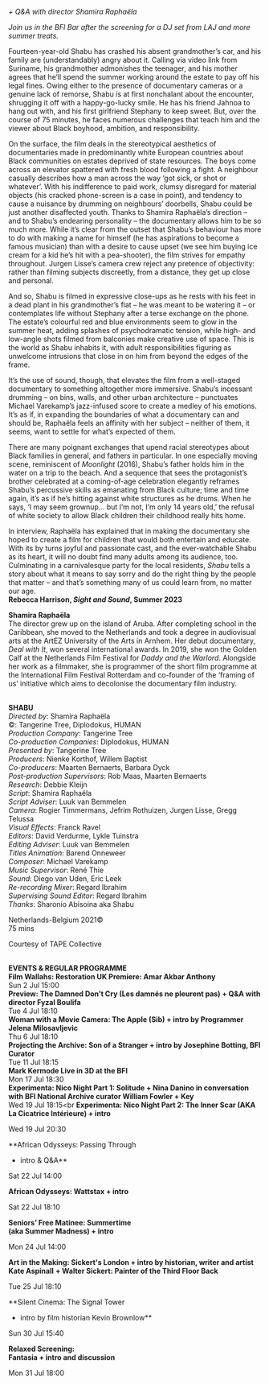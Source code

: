 
_+ Q&A with director Shamira Raphaëla_

_Join us in the BFI Bar after the screening for a DJ set from LAJ and  more summer treats._

Fourteen-year-old Shabu has crashed his absent grandmother’s car, and his family are (understandably) angry about it. Calling via video link from Suriname, his grandmother admonishes the teenager, and his mother agrees that he’ll spend the summer working around the estate to pay off his legal fines. Owing either to the presence of documentary cameras or a genuine lack of remorse, Shabu is at first nonchalant about the encounter, shrugging it off with a happy-go-lucky smile. He has his friend Jahnoa to hang out with, and his first girlfriend Stephany to keep sweet. But, over the course of 75 minutes, he faces numerous challenges that teach him and the viewer about Black boyhood, ambition, and responsibility.

On the surface, the film deals in the stereotypical aesthetics of documentaries made in predominantly white European countries about Black communities on estates deprived of state resources. The boys come across an elevator spattered with fresh blood following a fight. A neighbour casually describes how a man across the way ‘got sick, or shot or whatever’. With his indifference to paid work, clumsy disregard for material objects (his cracked phone-screen is a case in point), and tendency to cause a nuisance by drumming on neighbours’ doorbells, Shabu could be just another disaffected youth. Thanks to Shamira Raphaëla’s direction – and to Shabu’s endearing personality – the documentary allows him to be so much more. While it’s clear from the outset that Shabu’s behaviour has more to do with making a name for himself (he has aspirations to become a famous musician) than with a desire to cause upset (we see him buying ice cream for a kid he’s hit with a pea-shooter), the film strives for empathy throughout. Jurgen Lisse’s camera crew reject any pretence of objectivity: rather than filming subjects discreetly, from a distance, they get up close and personal.

And so, Shabu is filmed in expressive close-ups as he rests with his feet in a dead plant in his grandmother’s flat – he was meant to be watering it – or contemplates life without Stephany after a terse exchange on the phone. The estate’s colourful red and blue environments seem to glow in the summer heat, adding splashes of psychodramatic tension, while high- and low-angle shots filmed from balconies make creative use of space. This is the world as Shabu inhabits it, with adult responsibilities figuring as unwelcome intrusions that close in on him from beyond the edges of the frame.

It’s the use of sound, though, that elevates the film from a well-staged documentary to something altogether more immersive. Shabu’s incessant drumming – on bins, walls, and other urban architecture – punctuates Michael Varekamp’s jazz-infused score to create a medley of his emotions. It’s as if, in expanding the boundaries of what a documentary can and should be, Raphaëla feels an affinity with her subject – neither of them, it seems, want to settle for what’s expected of them.

There are many poignant exchanges that upend racial stereotypes about Black families in general, and fathers in particular. In one especially moving scene, reminiscent of _Moonlight_ (2016), Shabu’s father holds him in the water on a trip to the beach. And a sequence that sees the protagonist’s brother celebrated at a coming-of-age celebration elegantly reframes Shabu’s percussive skills as emanating from Black culture; time and time again, it’s as if he’s hitting against white structures as he drums. When he says, ‘I may seem grownup… but I’m not, I’m only 14 years old,’ the refusal of white society to allow Black children their childhood really hits home.

In interview, Raphaëla has explained that in making the documentary she hoped to create a film for children that would both entertain and educate.  
With its by turns joyful and passionate cast, and the ever-watchable Shabu as its heart, it will no doubt find many adults among its audience, too. Culminating in a carnivalesque party for the local residents, _Shabu_ tells a story about what it means to say sorry and do the right thing by the people that matter – and that’s something many of us could learn from, no matter our age.  
**Rebecca Harrison, _Sight and Sound_, Summer 2023**

**Shamira Raphaëla**  
The director grew up on the island of Aruba. After completing school in the Caribbean, she moved to the Netherlands and took a degree in audiovisual arts at the ArtEZ University of the Arts in Arnhem. Her debut documentary, _Deal with It_, won several international awards. In 2019, she won the Golden Calf at the Netherlands Film Festival for _Daddy and the Warlord_. Alongside her work as a filmmaker, she is programmer of the short film programme at the International Film Festival Rotterdam and co-founder of the ‘framing of us’ initiative which aims to decolonise the documentary film industry.
<br><br>

**SHABU**  
_Directed by_: Shamira Raphaëla  
©: Tangerine Tree, Diplodokus, HUMAN  
_Production Company_: Tangerine Tree  
_Co-production Companies_: Diplodokus, HUMAN  
_Presented by_: Tangerine Tree  
_Producers_: Nienke Korthof, Willem Baptist  
_Co-producers_: Maarten Bernaerts, Barbara Dyck  
_Post-production Supervisors_: Rob Maas,  Maarten Bernaerts  
_Research_: Debbie Kleijn  
_Script_: Shamira Raphaëla  
_Script Adviser_: Luuk van Bemmelen  
_Camera_: Rogier Timmermans, Jefrim Rothuizen, Jurgen Lisse, Gregg Telussa  
_Visual Effects_: Franck Ravel  
_Editors_: David Verdurme, Lykle Tuinstra  
_Editing Adviser_: Luuk van Bemmelen  
_Titles Animation_: Barend Onneweer  
_Composer_: Michael Varekamp  
_Music Supervisor_: René Thie  
_Sound_: Diego van Uden, Eric Leek  
_Re-recording Mixer_: Regard Ibrahim  
_Supervising Sound Editor_: Regard Ibrahim  
_Thanks_: Sharonio Abisoina aka Shabu

Netherlands-Belgium 2021©  
75 mins

Courtesy of TAPE Collective
<br><br>

**EVENTS &  REGULAR PROGRAMME**<br>
**Film Wallahs: Restoration UK Premiere:  Amar Akbar Anthony**<br>
Sun 2 Jul 15:00<br>
**Preview: The Damned Don’t Cry (Les damnés ne pleurent pas) + Q&A with director Fyzal Boulifa**<br>
Tue 4 Jul 18:10<br>
**Woman with a Movie Camera: The Apple (Sib)  + intro by Programmer Jelena Milosavljevic**<br>
Thu 6 Jul 18:10<br>
**Projecting the Archive: Son of a Stranger  + intro by Josephine Botting, BFI Curator**<br>
Tue 11 Jul 18:15<br>
**Mark Kermode Live in 3D at the BFI**<br>
Mon 17 Jul 18:30<br>
**Experimenta: Nico Night Part 1: Solitude +  Nina Danino in conversation with BFI National Archive curator William Fowler + Key**<br>
Wed 19 Jul 18:15<br
**Experimenta: Nico Night Part 2: The Inner Scar (AKA La Cicatrice Intérieure) + intro**<br>

Wed 19 Jul 20:30<br>

**African Odysseys: Passing Through  
+ intro & Q&A**<br>

Sat 22 Jul 14:00<br>

**African Odysseys: Wattstax + intro**<br>

Sat 22 Jul 18:10<br>

**Seniors’ Free Matinee: Summertime  
(aka Summer Madness) + intro**<br>

Mon 24 Jul 14:00<br>

**Art in the Making: Sickert's London + intro by historian, writer and artist** **Kate Aspinall** **+ Walter Sickert: Painter of the Third Floor Back**<br>

Tue 25 Jul 18:10<br>

**Silent Cinema: The Signal Tower  
+ intro by film historian Kevin Brownlow**<br>

Sun 30 Jul 15:40<br>

**Relaxed Screening:  
Fantasia + intro and discussion**<br>

Mon 31 Jul 18:00<br>
<br>
<!--stackedit_data:
eyJoaXN0b3J5IjpbNTQ4Mzg5NDE4XX0=
-->